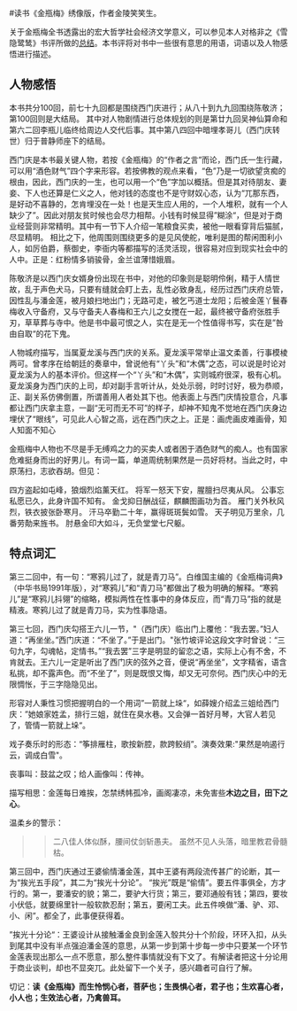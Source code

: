 \#读书《金瓶梅》绣像版，作者金陵笑笑生。

关于金瓶梅全书透露出的宏大哲学社会经济文学意义，可以参见本人对格非之《雪隐鹭鸶》书评所做的[总结](https://github.com/hokingyang/learngit/blob/master/%E9%9B%AA%E9%9A%90%E9%B9%AD%E9%B8%B6.md)。本书评将对书中一些很有意思的用语，词语以及人物感悟进行描述。

## 人物感悟
本书共分100回，前七十九回都是围绕西门庆进行；从八十到九九回围绕陈敬济；第100回则是大结局。
其中对人物剧情进行总体规划的则是第廿九回吴神仙算命和第六二回李瓶儿临终给周边人交代后事。其中第八四回中暗埋孝哥儿（西门庆转世）归于普静师座下的结局。

西门庆是本书最关键人物，若按《金瓶梅》的“作者之言”而论，西门氏一生行藏，可以用“酒色财气”四个字来形容。若按佛教的观点来看，“色”乃是一切欲望贪痴的根由，因此，西门庆的一生，也可以用一个“色”字加以概括。但是其对待朋友、妻妾、下人也还算是仁义之人，他对钱的态度也不是守财奴心态，认为“兀那东西，是好动不喜静的，怎肯埋没在一处！也是天生应人用的，一个人堆积，就有一个人缺少了”。因此对朋友贫时候也会尽力相帮。小钱有时候显得”糊涂“，但是对于商业经营则非常精明。其中有一节下人介绍一笔粮食买卖，被他一眼看穿背后猫腻，尽显精明。
相比之下，他周围则围绕更多的是见风使舵，唯利是图的帮闲图利小人，如厉伯爵，蔡御史，李衙内等都描写的活灵活现，很容易对应到现实社会中的人中。正是：红粉情多销骏骨，金兰谊薄惜娥眉。

陈敬济是以西门庆女婿身份出现在书中，对他的印象则是聪明伶俐，精于人情世故，乱于声色犬马，只要有缝就会盯上去，乱性必致身乱，经历过西门庆府总管，因性乱与潘金莲，被月娘扫地出门；无路可走，被乞丐道士龙阳；后被金莲丫鬟春梅收入守备府，又与守备夫人春梅和王六儿之女搅在一起，最终被守备府张胜手刃，草草葬与寺中。他是书中最可恨之人，实在是无一个性值得书写，实在是”咎由自取“的花下鬼。

人物城府描写，当属夏龙溪与西门庆的关系。夏龙溪平常举止温文柔善，行事模棱两可。曾孝序在给朝廷的奏章中，曾说他有“丫头”和“木偶”之态，可以说是时论对夏龙溪为人的基本评价。但这样一个“丫头”和“木偶”，实则城府很深，极有心机。夏龙溪身为西门庆的上司，却对副手言听计从，处处示弱，时时讨好，极为恭顺，正、副关系仿佛倒置，所谓善用人者处其下也。他表面上与西门庆情投意合，凡事都让西门庆拿主意，一副“无可而无不可”的样子，却神不知鬼不觉地在西门庆身边埋伏了“眼线”，可见此人心智之高，远在西门庆之上。正是：画虎画皮难画骨，知人知面不知心

金瓶梅中人物也不尽是手无缚鸡之力的买卖人或者困于酒色财气的痴人。也有国家危难挺身而出的好男儿。有词一篇，单道周统制果然是一员好将材。当此之时，中原荡扫，志欲吞胡。但见：
>>
四方盗起如屯峰，狼烟烈焰薰天红。
将军一怒天下安，腥膻扫尽夷从风。
公事忘私愿已久，此身许国不知有。
金戈抑日酬战征，麒麟图画功为首。
雁门关外秋风烈，铁衣披张卧寒月。
汗马卒勤二十年，赢得斑斑鬓如雪。
天子明见万里余，几番劳勣来旌书。
肘悬金印大如斗，无负堂堂七尺躯。

## 特点词汇

第三二回中，有一句：“寒鸦儿过了，就是青刀马”。白维国主编的《金瓶梅词典》（中华书局1991年版），对“寒鸦儿”和“青刀马”都做出了极为明确的解释。“寒鸦儿”是“寒鸦儿抖翎”的缩略，模拟两性在性事中的身体反应，而“青刀马”指的就是精液。寒鸦儿过了就是青刀马，实为性事隐语。

第三七回，西门庆勾搭王六儿一节，"（西门庆）临出门上覆他：“我去罢。”妇人道：“再坐坐。”西门庆道：“不坐了。”于是出门。"张竹坡评论这段文字时曾说：“三句九字，勾魂帖，定情书。”“我去罢”三字是明显的留恋之语，实际上心有不舍，不肯就去。王六儿一定是听出了西门庆的弦外之音，便说“再坐坐”，文字精省，语含私挑，却不露声色。而“不坐了”，则是既恨又悔，却又无可奈何。西门庆心中的无限惆怅，于三字隐隐见出。

形容对人秉性习惯把握明白的一个用词”一箭就上垛“，如薛嫂介绍孟三姐给西门庆：”她娘家姓孟，排行三姐，就住在臭水巷。又会弹一首好月琴，大官人若见了，管情一箭就上垛“。

戏子奏乐时的形态：“筝排雁柱，歌按新腔，款跨鲛绡”。演奏效果:"果然是响遏行云，调成白雪"。

丧事叫：鼓盆之叹；给人画像叫：传神。

描写相思：金莲每日难挨，怎禁绣帏孤冷，画阁凄凉，未免害些**木边之目，田下之心**。

温柔乡的警示：
>>二八佳人体似酥，腰间仗剑斩愚夫。
  虽然不见人头落，暗里教君骨髓枯。

第三回中，西门庆通过王婆偷情潘金莲，其中王婆有两段流传甚广的论断，其一为“挨光五手段”，其二为“挨光十分论”。
“挨光”既是“偷情”。要五件事俱全，方才行的。第一，要潘安的貌；第二，要驴大行货；第三，要邓通般有钱；第四，要妆小伏低，就要绵里针一般软款忍耐；第五，要闲工夫。此五件唤做“潘、驴、邓、小、闲”。都全了，此事便获得着。

”挨光十分论“：王婆设计从接触潘金良到金莲入彀共分十个阶段，环环入扣，从头到尾其中没有半点强迫潘金莲的意思，从第一步到第十步每一步中只要某一个环节金莲表现出那么一点不愿意，那么整件事情就没有下文了。有解读者把这十分论用于商业谈判，却也不显突兀。此处留下一个关子，感兴趣者可自行了解。

切记：**读《金瓶梅》而生怜悯心者，菩萨也；生畏惧心者，君子也；生欢喜心者，小人也；生效法心者，乃禽兽耳。**

